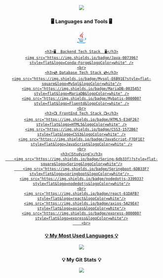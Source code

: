 <div align=center>
	<img src="https://capsule-render.vercel.app/api?type=waving&color=auto&height=200&section=header&text=YeongJu's%20github&fontSize=80&animation=fadeIn&fontAlignY=38&desc=&descAlignY=51&descAlign=62"/>
</div>


<div align="center">
	<h3>🖥  Languages and Tools  🖥</h3>
	<a href="https://www.java.com" target="_blank" rel="noreferrer">
		<img src="https://raw.githubusercontent.com/devicons/devicon/master/icons/java/java-original.svg" alt="java" width="40" height="40"/>
	
	<h3>🖥  Backend Tech Stack  🖥</h3>
	<img src="https://img.shields.io/badge/Java-007396?style=flat&logo=Conda-Forge&logoColor=white" />
	<br>
   	<h3>💿 Database Tech Stack 💿</h3>
	<img src="https://img.shields.io/badge/Mysql-E6B91E?style=flat-square&logo=MySql&logoColor=white"/>
	<img src="https://img.shields.io/badge/MariaDB-003545?style=flat&logo=MariaDB&logoColor=white" />
	<img src="https://img.shields.io/badge/Mybatis-000000?style=flat&logo=Fluentd&logoColor=white" />
	<br>
 	<h3>📺 FrontEnd Tech Stack 📺</h3>
	<img src="https://img.shields.io/badge/HTML5-E34F26?style=flat&logo=HTML5&logoColor=white" />
	<img src="https://img.shields.io/badge/CSS3-1572B6?style=flat&logo=CSS3&logoColor=white" />
	<img src="https://img.shields.io/badge/JavaScript-F7DF1E?style=flat&logo=JavaScript&logoColor=white" />
	<br>
 	<h3>📃Studying📃</h3>
        <img src="https://img.shields.io/badge/Spring-6db33f)?style=flat-square&logo=Spring&logoColor=white"/>
        <img src="https://img.shields.io/badge/Springboot-6DB33F?style=flat&logo=springboot&logoColor=white"/>	
	<img src="https://img.shields.io/badge/nodedotjs-339933?style=flat&logo=nodedotjs&logoColor=white"/>
	<br>
	<img src="https://img.shields.io/badge/react-61DAFB?style=flat&logo=react&logoColor=white"/>
	<img src="https://img.shields.io/badge/axios-5A29E4?style=flat&logo=axios&logoColor=white"/>
	<img src="https://img.shields.io/badge/express-000000?style=flat&logo=express&logoColor=white"/>
        <br>
</div>




<h3 align="center">💡 My Most Used Languages 💡</h3>
<p align="center">
  <a href="https://github.com/cyj083386">
    <img align="center" src="https://github-readme-stats.vercel.app/api/top-langs/?username=daveg7lee&layout=compact&show_icons=true&show_owner=true&hide_title=false&theme=nord&" />
  </a>
</p>

<h3 align="center">💡 My Git Stats 💡</h3>
<div align="center">
  <img src="https://github-readme-stats.vercel.app/api?username=cyj083386&theme=dark&include_all_commits=true" />
</div>

</div>
